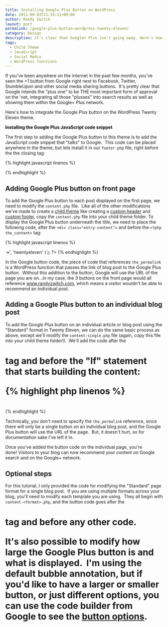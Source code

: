 ```yaml
---
title: Installing Google Plus Button on WordPress
date: 2011-09-03T11:33:11+00:00
author: Randy Zwitch
layout: post
permalink: /google-plus-button-wordpress-twenty-eleven/
category: Design
description: It's clear that Google+ Plus isn't going away. Here's how to install the +1 button on WordPress Twenty Eleven to get those \"plus ones\"!
tags:
  - Child Theme
  - JavaScript
  - Social Media
  - WordPress functions
---
```

If you've been anywhere on the internet in the past few months, you've seen the +1 button from Google right next to Facebook, Twitter, StumbleUpon and other social media sharing buttons.  It's pretty clear that Google intends the "plus one" to be THE most important form of approval on the 'net, integrating all those "plusses" into search results as well as showing them within the Google+ Plus network.

Here's how to integrate the Google Plus button on the WordPress Twenty Eleven theme.

<span class="Apple-style-span" style="font-weight: bold; color: #000000;">Installing the Google Plus JavaScript code snippet</span>

The first step to adding the Google Plus button to this theme is to add the JavaScript code snippet that "talks" to Google.  This code can be placed anywhere in the theme, but lets install it in our `footer.php` file, right before the the closing </body> tag:

{% highlight javascript linenos %}
<script type="text/javascript">
  (function() {
    var po = document.createElement('script'); po.type = 'text/javascript'; po.async = true;
    po.src = 'https://apis.google.com/js/plusone.js';
    var s = document.getElementsByTagName('script')[0]; s.parentNode.insertBefore(po, s);
  })();
</script>

</body>
{% endhighlight %}

## Adding Google Plus button on front page

To add the Google Plus button to each post displayed on the first page, we need to modify the `content.php` file.  Like all of the other modifications we've made to create a [child theme](http://randyzwitch.com/tag/child-theme/ "WordPress Twenty Eleven Child Theme") like creating a [custom header](http://randyzwitch.com/2011/07/custom-header-twenty-eleven-child-theme/ "Twenty Eleven Child Theme:  Custom Header") and [custom footer](http://randyzwitch.com/2011/08/removing-powered-by-wordpress-twenty-eleven/ "Removing “Powered by WordPress” in Twenty Eleven"), copy the `content.php` file into your child theme folder. To display the Google Plus button underneath the title, we need to place the following code, after the `<div class="entry-content">` and before the `<?php the_content>` tag:

{% highlight javascript linenos %}
<div class="entry-content">
<!-- Place this tag where you want the +1 button to render -->
<g:plusone href="<?php the_permalink(); ?>"></g:plusone>
<?php the_content( __( 'Continue reading <span class="meta-nav">&rarr;</span>', 'twentyeleven' ) ); ?>
{% endhighlight %}

In the Google button code, the piece of code that references `the_permalink` is a WordPress function that passes the link of blog post to the Google Plus button.  Without this addition to the button, Google will use the URL of the page you are on…in my case, the 3 buttons on the front page would all reference www.randyzwitch.com, which means a visitor wouldn't be able to recommend an individual post.

## Adding a Google Plus button to an individual blog post

To add the Google Plus button on an individual article or blog post using the "Standard" format in Twenty Eleven, we can do the same basic process as above, except we'll modify the `content-single.php` file (again, copy this file into your child theme folder!).  We'll add the code after the <h1> tag and before the "If" statement that starts building the content:

{% highlight php linenos %}
<h1 class="entry-title"><?php the_title(); ?></h1>
<!-- Place this tag where you want the +1 button to render -->
<g:plusone href="<?php the_permalink(); ?>"></g:plusone>

<?php if ( 'post' == get_post_type() ) : ?>
{% endhighlight %}

Technically, you don't need to specify the `the_permalink` reference, since there will only be a single button on an individual blog post, and the Google Plus button will use the URL of the page.  But, it doesn't hurt, so for documentation sake I've left it in.

Once you've added the button code on the individual page, you're done! Visitors to your blog can now recommend your content on Google search and on the Google+ network.

## Optional steps

For this tutorial, I only provided the code for modifying the "Standard" page format for a single blog post.  If you are using multiple formats across your blog, you'll need to modify each template you are using.  They all begin with `content-<format>.php`, and the button code goes after the <h1> tag and before any other code.

It's also possible to modify how large the Google Plus button is and what is displayed.  I'm using the default bubble annotation, but if you'd like to have a larger or smaller button, or just different options, you can use the code builder from Google to see the [button options](http://www.google.com/intl/en/webmasters/+1/button/index.html "Google Plus button size").
